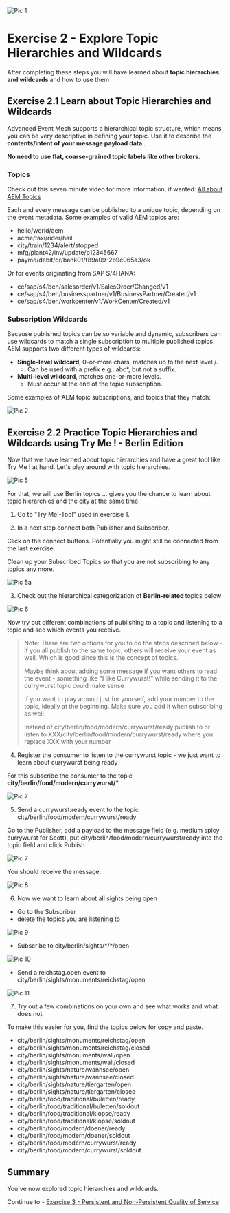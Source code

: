 ![Pic 1](../../images/ex2-1.png)

# Exercise 2 - Explore Topic Hierarchies and Wildcards

After completing these steps you will have learned about <b> topic hierarchies and wildcards </b> and how to use them

## Exercise 2.1 Learn about Topic Hierarchies and Wildcards

Advanced Event Mesh supports a hierarchical topic structure, which means you can be very descriptive in defining your topic. Use it to describe the <b>contents/intent of your message payload data </b>. 

<b> No need to use flat, coarse-grained topic labels like other brokers. </b>

### Topics

Check out this seven minute video for more information, if wanted: [All about AEM Topics](https://www.youtube.com/watch?v=PP1nNlgERQI)

Each and every message can be published to a unique topic, depending on the event metadata. Some examples of valid AEM topics are:

- hello/world/aem
- acme/taxi/rider/hail
- city/train/1234/alert/stopped
- mfg/plant42/inv/update/p12345667
- payme/debit/qr/bank01/f89a09-2b9c065a3/ok

Or for events originating from SAP S/4HANA:

- ce/sap/s4/beh/salesorder/v1/SalesOrder/Changed/v1
- ce/sap/s4/beh/businesspartner/v1/BusinessPartner/Created/v1
- ce/sap/s4/beh/workcenter/v1/WorkCenter/Created/v1

### Subscription Wildcards

Because published topics can be so variable and dynamic, subscribers can use wildcards to match a single subscription to multiple published topics. AEM supports two different types of wildcards:

- <b>Single-level wildcard</b>, 0-or-more chars, matches up to the next level /.
     - Can be used with a prefix e.g.: abc*, but not a suffix.
- <b>Multi-level wildcard</b>, matches one-or-more levels.
     - Must occur at the end of the topic subscription.

Some examples of AEM topic subscriptions, and topics that they match:



![Pic 2](../../images/ex2-2.png)



## Exercise 2.2 Practice Topic Hierarchies and Wildcards using Try Me ! - Berlin Edition

Now that we have learned about topic hierarchies and have a great tool like Try Me ! at hand. Let's play around with topic hierarchies.

![Pic 5](../../images/ex2-5.png)

For that, we will use Berlin topics ... gives you the chance to learn about topic hierarchies and the city at the same time.

1. Go to "Try Me!-Tool" used in exercise 1.

2. In a next step connect both Publisher and Subscriber.

Click on the connect buttons. Potentially you might still be connected from the last exercise.


Clean up your Subscribed Topics so that you are not subscribing to any topics any more.

![Pic 5a](../../images/ex2-5a.png)



3. Check out the hierarchical categorization of <b> Berlin-related </b> topics below
   

![Pic 6](../../images/ex2-6.png)

Now try out different combinations of publishing to a topic and listening to a topic and see which events you receive.

> Note: There are two options for you to do the steps described below - if you all publish to the same topic, others will receive your event as well. Which is good since this is the concept of topics.
>
>  Maybe think about adding some message if you want others to read the event - something like "I like Currywurst!" while sending it to the currywurst topic could make sense 
>
> If you want to play around just for yourself, add your number to the topic, ideally at the beginning. Make sure you add it when subscribing as well.
> 
> Instead of city/berlin/food/modern/currywurst/ready
> publish to or listen to XXX/city/berlin/food/modern/currywurst/ready
> where you replace XXX with your number 
> 

4. Register the consumer to listen to the currywurst topic - we just want to learn about currywurst being ready

For this subscribe the consumer to the topic <b>city/berlin/food/modern/currywurst/*</b>

![Pic 7](../../images/ex2-7a.png)

5. Send a currywurst.ready event to the topic city/berlin/food/modern/currywurst/ready

Go to the Publisher, add a payload to the message field (e.g. medium spicy currywurst for Scott), put city/berlin/food/modern/currywurst/ready into the topic field and click Publish

![Pic 7](../../images/ex2-7b.png)

You should receive the message.

![Pic 8](../../images/ex2-8.png)

6. Now we want to learn about all sights being open

- Go to the Subscriber
- delete the topics you are listening to

![Pic 9](../../images/ex2-9.png)

- Subscribe to city/berlin/sights/\*/\*/open

![Pic 10](../../images/ex2-10.png)

- Send a reichstag.open event to city/berlin/sights/monuments/reichstag/open

![Pic 11](../../images/ex2-11.png)

7. Try out a few combinations on your own and see what works and what does not

To make this easier for you, find the topics below for copy and paste.

- city/berlin/sights/monuments/reichstag/open
- city/berlin/sights/monuments/reichstag/closed
- city/berlin/sights/monuments/wall/open
- city/berlin/sights/monuments/wall/closed
- city/berlin/sights/nature/wannsee/open
- city/berlin/sights/nature/wannsee/closed
- city/berlin/sights/nature/tiergarten/open
- city/berlin/sights/nature/tiergarten/closed
- city/berlin/food/traditional/buletten/ready
- city/berlin/food/traditional/buletten/soldout
- city/berlin/food/traditional/klopse/ready
- city/berlin/food/traditional/klopse/soldout
- city/berlin/food/modern/doener/ready
- city/berlin/food/modern/doener/soldout
- city/berlin/food/modern/currywurst/ready
- city/berlin/food/modern/currywurst/soldout


## Summary

You've now explored topic hierarchies and wildcards.

Continue to - [Exercise 3 - Persistent and Non-Persistent Quality of Service](../ex3/README.md)
